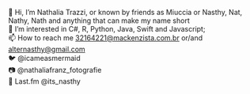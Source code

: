 👋 Hi, I’m Nathalia Trazzi, or known by friends as Miuccia or Nasthy, Nat, Nathy, Nath and anything that can make my name short
<br>
👀 I’m interested in C#, R, Python, Java, Swift and Javascript;
<br>
📫 How to reach me 32164221@mackenzista.com.br or/and alternasthy@gmail.com
<br>
🐦 @icameasmermaid 
<br>
📷 @nathaliafranz_fotografie
<br>
🎵 Last.fm @its_nasthy

